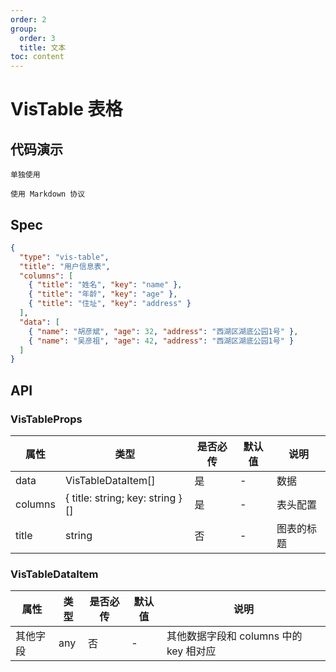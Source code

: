 ```yaml
---
order: 2
group:
  order: 3
  title: 文本
toc: content
---
```


# VisTable 表格

## 代码演示

<code src="./demos/common">单独使用</code>

<code src="./demos/markdown">使用 Markdown 协议</code>

## Spec

```json
{
  "type": "vis-table",
  "title": "用户信息表",
  "columns": [
    { "title": "姓名", "key": "name" },
    { "title": "年龄", "key": "age" },
    { "title": "住址", "key": "address" }
  ],
  "data": [
    { "name": "胡彦斌", "age": 32, "address": "西湖区湖底公园1号" },
    { "name": "吴彦祖", "age": 42, "address": "西湖区湖底公园1号" }
  ]
}
```

## API

### VisTableProps

| 属性    | 类型                             | 是否必传 | 默认值 | 说明       |
| ------- | -------------------------------- | -------- | ------ | ---------- |
| data    | VisTableDataItem[]               | 是       | -      | 数据       |
| columns | { title: string; key: string }[] | 是       | -      | 表头配置   |
| title   | string                           | 否       | -      | 图表的标题 |

### VisTableDataItem

| 属性     | 类型 | 是否必传 | 默认值 | 说明                                   |
| -------- | ---- | -------- | ------ | -------------------------------------- |
| 其他字段 | any  | 否       | -      | 其他数据字段和 columns 中的 key 相对应 |
